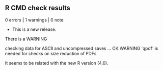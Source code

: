 ## R CMD check results

0 errors | 1 warnings | 0 note

* This is a new release.

There is a WARNING

checking data for ASCII and uncompressed saves ... OK
   WARNING
  'qpdf' is needed for checks on size reduction of PDFs

It seems to be related with the new R version (4.0).